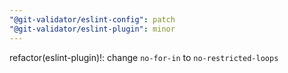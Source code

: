 ```yaml
---
"@git-validator/eslint-config": patch
"@git-validator/eslint-plugin": minor
---
```


refactor(eslint-plugin)!: change `no-for-in` to `no-restricted-loops`
